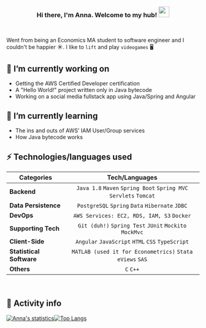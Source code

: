<h3 align="center">
  Hi there, I'm Anna. Welcome to my hub!
  <img src="https://media.giphy.com/media/hvRJCLFzcasrR4ia7z/giphy.gif" width="28">
</h3>

<br>

Went from being an Economics MA student to software engineer and I couldn't be happier :sunny:. I like to `lift` and play `videogames` 🖥️
<br>

## 🔭 I’m currently working on

  - Getting the AWS Certified Developer certification
  - A "Hello World!" project written only in Java bytecode
  - Working on a social media fullstack app using Java/Spring and Angular


## 🌱 I’m currently learning

  - The ins and outs of AWS' IAM User/Group services
  - How Java bytecode works
  
## ⚡ Technologies/languages used

  
| Categories        | Tech/Languages| 
| ------------- |:-------------:|
| **Backend**      | `Java 1.8` `Maven` `Spring Boot` `Spring MVC` `Servlets` `Tomcat` |
| **Data Persistence** | `PostgreSQL` `Spring` `Data` `Hibernate` `JDBC` |  
| **DevOps** | `AWS Services: EC2, RDS, IAM, S3` `Docker` |
| **Supporting Tech** | `Git (duh!)` `Spring Test` `JUnit` `Mockito` `MockMvc` |
| **Client-Side** | `Angular` `JavaScript` `HTML` `CSS` `TypeScript` |
| **Statistical Software** | `MATLAB (used it for Econometrics)` `Stata` `eViews` `SAS` |
| **Others** | `C` `C++`|
 
 <br>
 
 ## 👟 Activity info
 
 
<!-- Activity Table -->
[![Anna's statistics](https://github-readme-stats.vercel.app/api?username=xXStrawcakeXx&line_height=20&theme=noctis_minimus)](https://github.com/xXStrawcakeXx)[![Top Langs](https://github-readme-stats.vercel.app/api/top-langs/?username=xXStrawcakeXx&layout=compact&theme=noctis_minimus)](https://github.com/xXStrawcakeXx)

<!--
[![Ashutosh's github activity graph](https://activity-graph.herokuapp.com/graph?username=xXStrawcakeXx)](https://github.com/xXStrawcakeXx/github-readme-activity-graph)
-->
